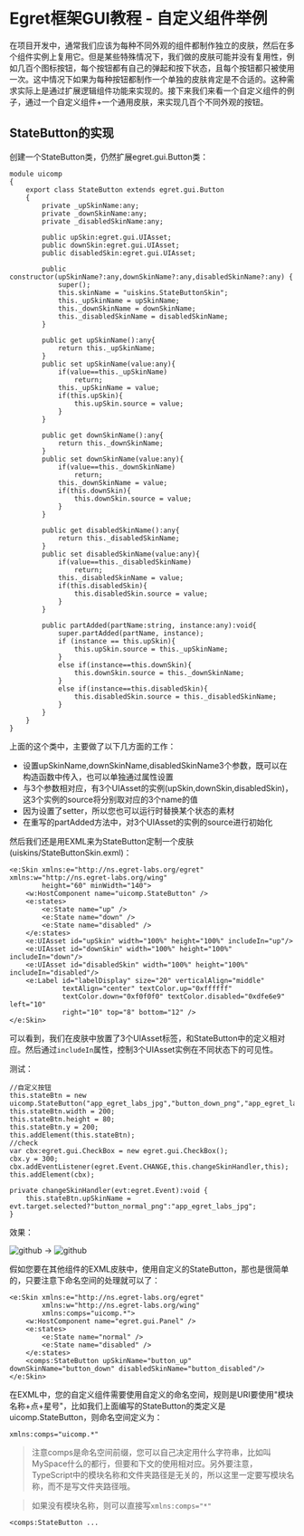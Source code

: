 Egret框架GUI教程 - 自定义组件举例
===============

在项目开发中，通常我们应该为每种不同外观的组件都制作独立的皮肤，然后在多个组件实例上复用它。但是某些特殊情况下，我们做的皮肤可能并没有复用性，例如几百个图标按钮，每个按钮都有自己的弹起和按下状态，且每个按钮都只被使用一次。这中情况下如果为每种按钮都制作一个单独的皮肤肯定是不合适的。这种需求实际上是通过扩展逻辑组件功能来实现的。接下来我们来看一个自定义组件的例子，通过一个自定义组件+一个通用皮肤，来实现几百个不同外观的按钮。

StateButton的实现
------------------------

创建一个StateButton类，仍然扩展egret.gui.Button类：

```
module uicomp
{
    export class StateButton extends egret.gui.Button
    {
        private _upSkinName:any;
        private _downSkinName:any;
        private _disabledSkinName:any;

        public upSkin:egret.gui.UIAsset;
        public downSkin:egret.gui.UIAsset;
        public disabledSkin:egret.gui.UIAsset;

        public constructor(upSkinName?:any,downSkinName?:any,disabledSkinName?:any) {
            super();
            this.skinName = "uiskins.StateButtonSkin";
            this._upSkinName = upSkinName;
            this._downSkinName = downSkinName;
            this._disabledSkinName = disabledSkinName;
        }

        public get upSkinName():any{
            return this._upSkinName;
        }
        public set upSkinName(value:any){
            if(value==this._upSkinName)
                return;
            this._upSkinName = value;
            if(this.upSkin){
                this.upSkin.source = value;
            }
        }

        public get downSkinName():any{
            return this._downSkinName;
        }
        public set downSkinName(value:any){
            if(value==this._downSkinName)
                return;
            this._downSkinName = value;
            if(this.downSkin){
                this.downSkin.source = value;
            }
        }

        public get disabledSkinName():any{
            return this._disabledSkinName;
        }
        public set disabledSkinName(value:any){
            if(value==this._disabledSkinName)
                return;
            this._disabledSkinName = value;
            if(this.disabledSkin){
                this.disabledSkin.source = value;
            }
        }

        public partAdded(partName:string, instance:any):void{
            super.partAdded(partName, instance);
            if (instance == this.upSkin){
                this.upSkin.source = this._upSkinName;
            }
            else if(instance==this.downSkin){
                this.downSkin.source = this._downSkinName;
            }
            else if(instance==this.disabledSkin){
                this.disabledSkin.source = this._disabledSkinName;
            }
        }
    }
}
```

上面的这个类中，主要做了以下几方面的工作：

* 设置upSkinName,downSkinName,disabledSkinName3个参数，既可以在构造函数中传入，也可以单独通过属性设置
* 与3个参数相对应，有3个UIAsset的实例(upSkin,downSkin,disabledSkin)，这3个实例的source将分别取对应的3个name的值
* 因为设置了setter，所以您也可以运行时替换某个状态的素材
* 在重写的partAdded方法中，对3个UIAsset的实例的source进行初始化

然后我们还是用EXML来为StateButton定制一个皮肤(uiskins/StateButtonSkin.exml)：

```
<e:Skin xmlns:e="http://ns.egret-labs.org/egret" xmlns:w="http://ns.egret-labs.org/wing"
        height="60" minWidth="140">
    <w:HostComponent name="uicomp.StateButton" />
    <e:states>
        <e:State name="up" />
        <e:State name="down" />
        <e:State name="disabled" />
    </e:states>
    <e:UIAsset id="upSkin" width="100%" height="100%" includeIn="up"/>
    <e:UIAsset id="downSkin" width="100%" height="100%" includeIn="down"/>
    <e:UIAsset id="disabledSkin" width="100%" height="100%" includeIn="disabled"/>
    <e:Label id="labelDisplay" size="20" verticalAlign="middle"
             textAlign="center" textColor.up="0xffffff"
             textColor.down="0xf0f0f0" textColor.disabled="0xdfe6e9" left="10"
             right="10" top="8" bottom="12" />
</e:Skin>
```

可以看到，我们在皮肤中放置了3个UIAsset标签，和StateButton中的定义相对应。然后通过```includeIn```属性，控制3个UIAsset实例在不同状态下的可见性。

测试：

```
//自定义按钮
this.stateBtn = new uicomp.StateButton("app_egret_labs_jpg","button_down_png","app_egret_labs_jpg");
this.stateBtn.width = 200;
this.stateBtn.height = 80;
this.stateBtn.y = 200;
this.addElement(this.stateBtn);
//check
var cbx:egret.gui.CheckBox = new egret.gui.CheckBox();
cbx.y = 300;
cbx.addEventListener(egret.Event.CHANGE,this.changeSkinHandler,this);
this.addElement(cbx);

private changeSkinHandler(evt:egret.Event):void {
    this.stateBtn.upSkinName = evt.target.selected?"button_normal_png":"app_egret_labs_jpg";
}
```

效果：

![github](https://raw.githubusercontent.com/NeoGuo/html5-documents/master/egret-gui/images/statebtn2.png "Egret") -> ![github](https://raw.githubusercontent.com/NeoGuo/html5-documents/master/egret-gui/images/statebtn3.png "Egret")

假如您要在其他组件的EXML皮肤中，使用自定义的StateButton，那也是很简单的，只要注意下命名空间的处理就可以了：

```
<e:Skin xmlns:e="http://ns.egret-labs.org/egret"
        xmlns:w="http://ns.egret-labs.org/wing"
        xmlns:comps="uicomp.*">
    <w:HostComponent name="egret.gui.Panel" />
    <e:states>
        <e:State name="normal" />
        <e:State name="disabled" />
    </e:states>
    <comps:StateButton upSkinName="button_up" downSkinName="button_down" disabledSkinName="button_disabled"/>
</e:Skin>
```

在EXML中，您的自定义组件需要使用自定义的命名空间，规则是URI要使用"模块名称+点+星号"，比如我们上面编写的StateButton的类定义是uicomp.StateButton，则命名空间定义为：

```
xmlns:comps="uicomp.*"
```
> 注意comps是命名空间前缀，您可以自己决定用什么字符串，比如叫MySpace什么的都行，但要和下文的使用相对应。另外要注意，TypeScript中的模块名称和文件夹路径是无关的，所以这里一定要写模块名称，而不是写文件夹路径哦。

> 如果没有模块名称，则可以直接写```xmlns:comps="*"```

```
<comps:StateButton ...
```